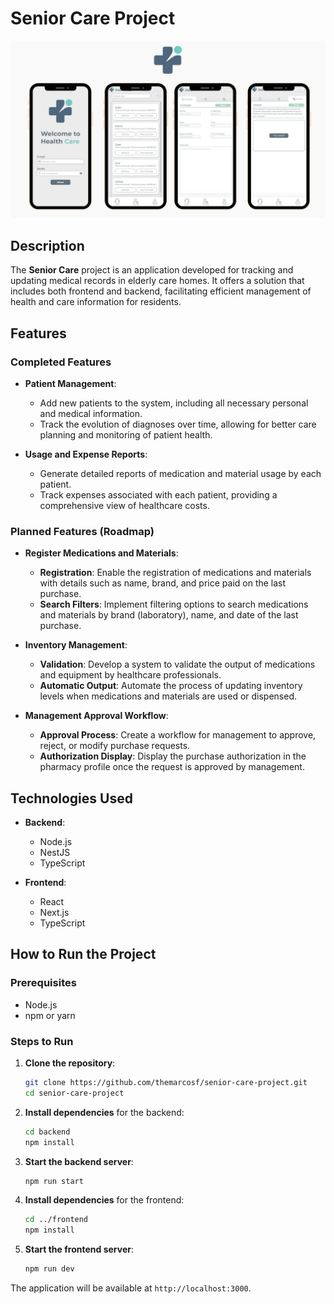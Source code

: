 # Senior Care Project

<img src="./assets/mockup.png" alt="Senior Care Project Mockup">

## Description

The **Senior Care** project is an application developed for tracking and updating medical records in elderly care homes. It offers a solution that includes both frontend and backend, facilitating efficient management of health and care information for residents.

## Features

### Completed Features

- **Patient Management**:
  - Add new patients to the system, including all necessary personal and medical information.
  - Track the evolution of diagnoses over time, allowing for better care planning and monitoring of patient health.

- **Usage and Expense Reports**:
  - Generate detailed reports of medication and material usage by each patient.
  - Track expenses associated with each patient, providing a comprehensive view of healthcare costs.

### Planned Features (Roadmap)

- **Register Medications and Materials**:
  - **Registration**: Enable the registration of medications and materials with details such as name, brand, and price paid on the last purchase.
  - **Search Filters**: Implement filtering options to search medications and materials by brand (laboratory), name, and date of the last purchase.

- **Inventory Management**:
  - **Validation**: Develop a system to validate the output of medications and equipment by healthcare professionals.
  - **Automatic Output**: Automate the process of updating inventory levels when medications and materials are used or dispensed.

- **Management Approval Workflow**:
  - **Approval Process**: Create a workflow for management to approve, reject, or modify purchase requests.
  - **Authorization Display**: Display the purchase authorization in the pharmacy profile once the request is approved by management.

## Technologies Used

- **Backend**:
  - Node.js
  - NestJS
  - TypeScript

- **Frontend**:
  - React
  - Next.js
  - TypeScript

## How to Run the Project

### Prerequisites

- Node.js
- npm or yarn

### Steps to Run

1. **Clone the repository**:
   ```bash
   git clone https://github.com/themarcosf/senior-care-project.git
   cd senior-care-project
   ```

2. **Install dependencies** for the backend:
   ```bash
   cd backend
   npm install
   ```

3. **Start the backend server**:
   ```bash
   npm run start
   ```

4. **Install dependencies** for the frontend:
   ```bash
   cd ../frontend
   npm install
   ```

5. **Start the frontend server**:
   ```bash
   npm run dev
   ```

The application will be available at `http://localhost:3000`.